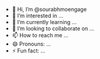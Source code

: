 - 👋 Hi, I’m @sourabhmoengage
- 👀 I’m interested in ...
- 🌱 I’m currently learning ...
- 💞️ I’m looking to collaborate on ...
- 📫 How to reach me ...
- 😄 Pronouns: ...
- ⚡ Fun fact: ...

<!---
sourabhmoengage/sourabhmoengage is a ✨ special ✨ repository because its `README.md` (this file) appears on your GitHub profile.
You can click the Preview link to take a look at your changes.
--->

